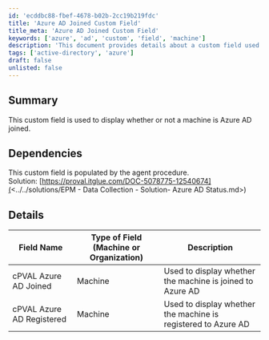 ```yaml
---
id: 'ecddbc88-fbef-4678-b02b-2cc19b219fdc'
title: 'Azure AD Joined Custom Field'
title_meta: 'Azure AD Joined Custom Field'
keywords: ['azure', 'ad', 'custom', 'field', 'machine']
description: 'This document provides details about a custom field used to indicate whether a machine is joined to Azure Active Directory (AD). It includes information on dependencies and the specific field names utilized in the configuration.'
tags: ['active-directory', 'azure']
draft: false
unlisted: false
---
```

## Summary

This custom field is used to display whether or not a machine is Azure AD joined.

## Dependencies

This custom field is populated by the agent procedure.  
Solution: [https://proval.itglue.com/DOC-5078775-12540674](<../../solutions/EPM - Data Collection - Solution- Azure AD Status.md>)

## Details

| Field Name                     | Type of Field (Machine or Organization) | Description                                        |
|--------------------------------|-----------------------------------------|----------------------------------------------------|
| cPVAL Azure AD Joined          | Machine                                 | Used to display whether the machine is joined to Azure AD |
| cPVAL Azure AD Registered      | Machine                                 | Used to display whether the machine is registered to Azure AD |













